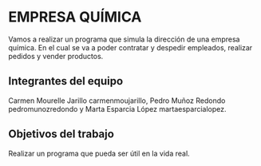 # EMPRESA QUÍMICA

Vamos a realizar un programa que simula la dirección de una empresa química. En el cual se va a poder contratar y despedir empleados, realizar pedidos y vender productos.

## Integrantes del equipo

Carmen Mourelle Jarillo carmenmoujarillo, Pedro Muñoz Redondo pedromunozredondo y Marta Esparcia López martaesparcialopez.

## Objetivos del trabajo

Realizar un programa que pueda ser útil en la vida real.
